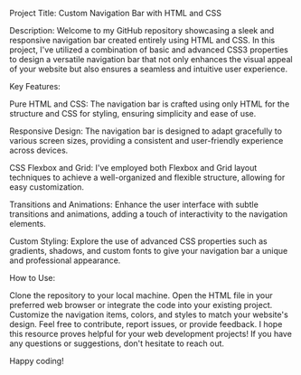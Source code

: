 Project Title: Custom Navigation Bar with HTML and CSS

Description:
Welcome to my GitHub repository showcasing a sleek and responsive navigation bar created entirely using HTML and CSS. In this project, I've utilized a combination of basic and advanced CSS3 properties to design a versatile navigation bar that not only enhances the visual appeal of your website but also ensures a seamless and intuitive user experience.

Key Features:

Pure HTML and CSS: The navigation bar is crafted using only HTML for the structure and CSS for styling, ensuring simplicity and ease of use.

Responsive Design: The navigation bar is designed to adapt gracefully to various screen sizes, providing a consistent and user-friendly experience across devices.

CSS Flexbox and Grid: I've employed both Flexbox and Grid layout techniques to achieve a well-organized and flexible structure, allowing for easy customization.

Transitions and Animations: Enhance the user interface with subtle transitions and animations, adding a touch of interactivity to the navigation elements.

Custom Styling: Explore the use of advanced CSS properties such as gradients, shadows, and custom fonts to give your navigation bar a unique and professional appearance.

How to Use:

Clone the repository to your local machine.
Open the HTML file in your preferred web browser or integrate the code into your existing project.
Customize the navigation items, colors, and styles to match your website's design.
Feel free to contribute, report issues, or provide feedback. I hope this resource proves helpful for your web development projects! If you have any questions or suggestions, don't hesitate to reach out.

Happy coding!
